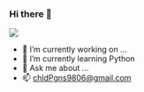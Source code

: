 ### Hi there 👋

<img src="https://img.shields.io/badge/Python-3766AB?style=flat-square&logo=Python&logoColor=white"/></a>


- 🔭 I’m currently working on ...
- 🌱 I’m currently learning Python
- 💬 Ask me about ...
- 📫 chldPgns9806@gmail.com

